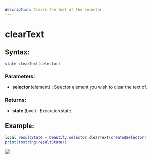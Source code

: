 ```yaml
---
description: Clears the text of the selector.
---
```


# clearText

## **Syntax:**

```lua
state clearText(selector)
```

### **Parameters:**

* **selector** \(element\) : Selector element you wish to clear the text of.

### **Returns:**

* **state** \(bool\) : Execution state.

## **Example:**

```lua
local resultState = beautify.selector.clearText(createdSelector)
print(tostring(resultState))
```

![](https://github.com/OvileAmriam/MTA-Beautify-Library/tree/b2e36834261af71a665ec1a224f61083bd351509/.gitbook/assets/clearselectortext.png)

